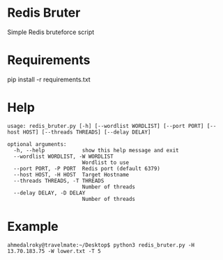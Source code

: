 # Redis Bruter
Simple Redis bruteforce script

# Requirements 
pip install -r requirements.txt
# Help 
```
usage: redis_bruter.py [-h] [--wordlist WORDLIST] [--port PORT] [--host HOST] [--threads THREADS] [--delay DELAY]

optional arguments:
  -h, --help            show this help message and exit
  --wordlist WORDLIST, -W WORDLIST
                        Wordlist to use
  --port PORT, -P PORT  Redis port (default 6379)
  --host HOST, -H HOST  Target Hostname
  --threads THREADS, -T THREADS
                        Number of threads
  --delay DELAY, -D DELAY
                        Number of threads

```
# Example 
```ahmedalroky@travelmate:~/Desktop$ python3 redis_bruter.py -H 13.70.183.75 -W lower.txt -T 5```
